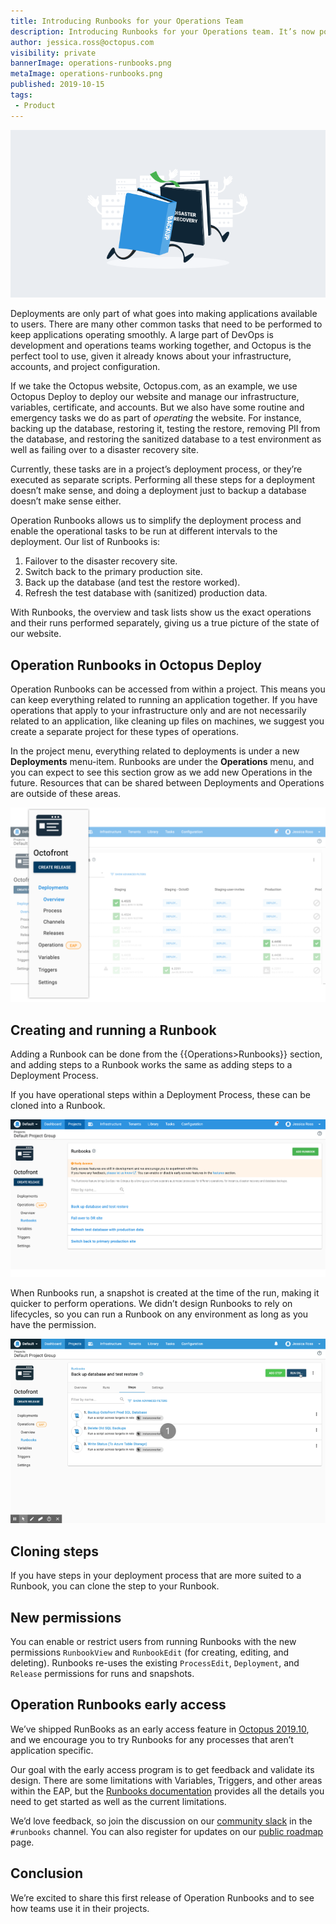 ```yaml
---
title: Introducing Runbooks for your Operations Team
description: Introducing Runbooks for your Operations team. It’s now possible to run operations and maintenance tasks like file clean-ups, backup and restore jobs, as well as disaster recovery failovers.
author: jessica.ross@octopus.com
visibility: private
bannerImage: operations-runbooks.png
metaImage: operations-runbooks.png
published: 2019-10-15
tags:
 - Product
---
```


![Illustration showing books running (i.e., Runbooks) through a server room](operations-runbooks.png)

Deployments are only part of what goes into making applications available to users. There are many other common tasks that need to be performed to keep applications operating smoothly. A large part of DevOps is development and operations teams working together, and Octopus is the perfect tool to use, given it already knows about your infrastructure, accounts, and project configuration.

If we take the Octopus website, Octopus.com, as an example, we use Octopus Deploy to deploy our website and manage our infrastructure, variables, certificate, and accounts. But we also have some routine and emergency tasks we do as part of *operating* the website. For instance, backing up the database, restoring it, testing the restore, removing PII from the database, and restoring the sanitized database to a test environment as well as failing over to a disaster recovery site.

Currently, these tasks are in a project’s deployment process, or they’re executed as separate scripts. Performing all these steps for a deployment doesn’t make sense, and doing a deployment just to backup a database doesn’t make sense either.

Operation Runbooks allows us to simplify the deployment process and enable the operational tasks to be run at different intervals to the deployment. Our list of Runbooks is:

1. Failover to the disaster recovery site.
2. Switch back to the primary production site.
3. Back up the database (and test the restore worked).
4. Refresh the test database with (sanitized) production data.

With Runbooks, the overview and task lists show us the exact operations and their runs performed separately, giving us a true picture of the state of our website.

## Operation Runbooks in Octopus Deploy

Operation Runbooks can be accessed from within a project. This means you can keep everything related to running an application together. If you have operations that apply to your infrastructure only and are not necessarily related to an application, like cleaning up files on machines, we suggest you create a separate project for these types of operations.

In the project menu, everything related to deployments is under a new **Deployments** menu-item. Runbooks are under the **Operations** menu, and you can expect to see this section grow as we add new Operations in the future. Resources that can be shared between Deployments and Operations are outside of these areas.

![Screenshot showing the new menu structure within a project](deployments-01.png)

## Creating and running a Runbook

Adding a Runbook can be done from the {{Operations>Runbooks}} section, and adding steps to a Runbook works the same as adding steps to a Deployment Process.

If you have operational steps within a Deployment Process, these can be cloned into a Runbook.

![Screenshot of the Runbooks screen](runbooks-01.png)

When Runbooks run, a snapshot is created at the time of the run, making it quicker to perform operations. We didn’t design Runbooks to rely on lifecycles, so you can run a Runbook on any environment as long as you have the permission.

![Animated gif of a Runbook being run](running-runbook.gif)

## Cloning steps

If you have steps in your deployment process that are more suited to a Runbook, you can clone the step to your Runbook.

## New permissions

You can enable or restrict users from running Runbooks with the new permissions `RunbookView` and `RunbookEdit` (for creating, editing, and deleting). Runbooks re-uses the existing `ProcessEdit`, `Deployment`, and `Release` permissions for runs and snapshots.

## Operation Runbooks early access

We’ve shipped RunBooks as an early access feature in [Octopus 2019.10](/blog/2019-10/octopus-release-2019.10/index.md), and we encourage you to try Runbooks for any processes that aren’t application specific.

Our goal with the early access program is to get feedback and validate its design. There are some limitations with Variables, Triggers, and other areas within the EAP, but the [Runbooks documentation](https://octopus.com/docs/deployment-process/operations-runbooks#current-limitations) provides all the details you need to get started as well as the current limitations.

We’d love feedback, so join the discussion on our [community slack](https://octopus.com/slack) in the `#runbooks` channel. You can also register for updates on our [public roadmap](https://octopus.com/company/roadmap) page.

## Conclusion

We’re excited to share this first release of Operation Runbooks and to see how teams use it in their projects.

